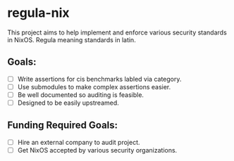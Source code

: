 # regula-nix
This project aims to help implement and enforce various security standards in NixOS. Regula meaning standards in latin.

## Goals:
 - [ ] Write assertions for cis benchmarks labled via category.
 - [ ] Use submodules to make complex assertions easier.
 - [ ] Be well documented so auditing is feasible.
 - [ ] Designed to be easily upstreamed.

## Funding Required Goals:
 - [ ] Hire an external company to audit project.
 - [ ] Get NixOS accepted by various security organizations.
